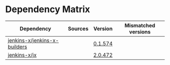 # Dependency Matrix

Dependency | Sources | Version | Mismatched versions
---------- | ------- | ------- | -------------------
[jenkins-x/jenkins-x-builders](https://github.com/jenkins-x/jenkins-x-builders) |  | [0.1.574]() | 
[jenkins-x/jx](https://github.com/jenkins-x/jx) |  | [2.0.472](https://github.com/jenkins-x/jx/releases/tag/v2.0.472) | 
